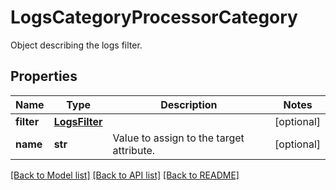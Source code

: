 # LogsCategoryProcessorCategory

Object describing the logs filter.

## Properties
Name | Type | Description | Notes
------------ | ------------- | ------------- | -------------
**filter** | [**LogsFilter**](LogsFilter.md) |  | [optional] 
**name** | **str** | Value to assign to the target attribute. | [optional] 

[[Back to Model list]](README.md#documentation-for-models) [[Back to API list]](README.md#documentation-for-api-endpoints) [[Back to README]](README.md)


